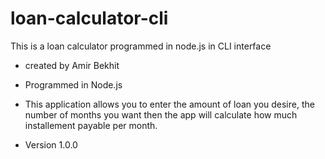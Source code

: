 # loan-calculator-cli
This is a loan calculator programmed in node.js in CLI interface

 * created by Amir Bekhit
 
 * Programmed in Node.js
 
 * This application allows you to enter the amount of loan you desire, the number of months you want then the app will calculate how much installement payable per month.
 
 * Version 1.0.0
 
